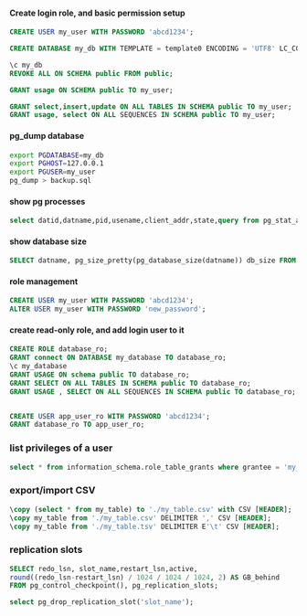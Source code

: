 
#### Create login role, and basic permission setup
```sql
CREATE USER my_user WITH PASSWORD 'abcd1234';

CREATE DATABASE my_db WITH TEMPLATE = template0 ENCODING = 'UTF8' LC_COLLATE = 'en_US.UTF-8' LC_CTYPE = 'en_US.UTF-8';

\c my_db
REVOKE ALL ON SCHEMA public FROM public;

GRANT usage ON SCHEMA public TO my_user;

GRANT select,insert,update ON ALL TABLES IN SCHEMA public TO my_user;
GRANT usage, select ON ALL SEQUENCES IN SCHEMA public TO my_user;

```

#### pg_dump database
```bash
export PGDATABASE=my_db
export PGHOST=127.0.0.1
export PGUSER=my_user
pg_dump > backup.sql
```

#### show pg processes
```sql
select datid,datname,pid,usename,client_addr,state,query from pg_stat_activity;
```

#### show database size
```sql
SELECT datname, pg_size_pretty(pg_database_size(datname)) db_size FROM pg_database where datname <> 'rdsadmin';
```

#### role management
```sql
CREATE USER my_user WITH PASSWORD 'abcd1234';
ALTER USER my_user WITH PASSWORD 'new_password';
```
#### create read-only role, and add login user to it
```sql
CREATE ROLE database_ro;
GRANT connect ON DATABASE my_database TO database_ro;
\c my_database 
GRANT USAGE ON schema public TO database_ro;
GRANT SELECT ON ALL TABLES IN SCHEMA public TO database_ro;
GRANT USAGE , SELECT ON ALL SEQUENCES IN SCHEMA public TO database_ro;


CREATE USER app_user_ro WITH PASSWORD 'abcd1234';
GRANT database_ro TO app_user_ro;
```

### list privileges of a user
```sql
select * from information_schema.role_table_grants where grantee = 'my_user' ;
```

### export/import CSV
```sql
\copy (select * from my_table) to './my_table.csv' with CSV [HEADER];
\copy my_table from './my_table.csv' DELIMITER ',' CSV [HEADER];
\copy my_table from './my_table.tsv' DELIMITER E'\t' CSV [HEADER];
```

### replication slots

```sql
SELECT redo_lsn, slot_name,restart_lsn,active,
round((redo_lsn-restart_lsn) / 1024 / 1024 / 1024, 2) AS GB_behind
FROM pg_control_checkpoint(), pg_replication_slots;

select pg_drop_replication_slot('slot_name');
```
